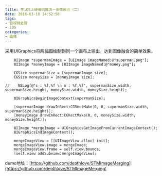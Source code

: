 ```yaml
---
title: 在iOS上硬编码推流－图像融合（二）
date: 2016-03-18 14:52:50
tags:
- 音视频处理
- iOS
categories:
- 直播
---
```


采用UIGraphics将两幅图绘制到同一个画布上输出，达到图像融合的简单效果。

<!-- more -->

```
    UIImage *supermanImage = [UIImage imageNamed:@"superman.png"];
    UIImage *moneyImage = [UIImage imageNamed:@"money.png"];
    
    CGSize supermanSize = [supermanImage size];
    CGSize moneySize = [moneyImage size];
    
//    NSLog(@"s : %f,%f \n m : %f,%f", supermanSize.width, supermanSize.height, moneySize.width, moneySize.height);
    
    UIGraphicsBeginImageContext(supermanSize);
    
    [supermanImage drawInRect:CGRectMake(0, 0, supermanSize.width, supermanSize.height)];
    [moneyImage drawInRect:CGRectMake(0, 0, moneySize.width, moneySize.height)];
    
    UIImage *mergeImage = UIGraphicsGetImageFromCurrentImageContext();
    UIGraphicsEndImageContext();
    
    mergeImageView = [[UIImageView alloc] init];
    mergeImageView.image = mergeImage;
    mergeImageView.frame = self.view.bounds;
    [self.view addSubview:mergeImageView];
```

demo地址：[https://github.com/depthlove/STMImageMerging](https://github.com/depthlove/STMImageMerging)
